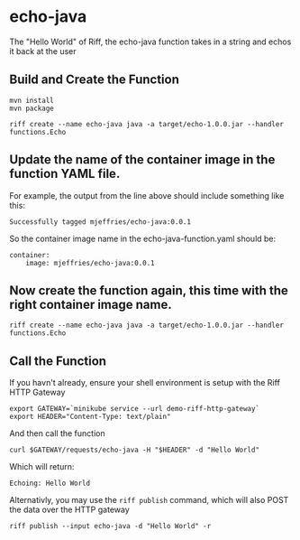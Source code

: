 echo-java
===

The "Hello World" of Riff, the echo-java function takes in a string and echos it back at the user

Build and Create the Function
---
```
mvn install
mvn package
```

```
riff create --name echo-java java -a target/echo-1.0.0.jar --handler functions.Echo
```

Update the name of the container image in the function YAML file.
---
For example, the output from the line above should include something like this:
```
Successfully tagged mjeffries/echo-java:0.0.1
```

So the container image name in the echo-java-function.yaml should be:
```
container:
    image: mjeffries/echo-java:0.0.1
```

Now create the function again, this time with the right container image name.
---
```
riff create --name echo-java java -a target/echo-1.0.0.jar --handler functions.Echo
```

Call the Function
---
If you havn't already, ensure your shell environment is setup with the Riff HTTP Gateway
```
export GATEWAY=`minikube service --url demo-riff-http-gateway`
export HEADER="Content-Type: text/plain"
```

And then call the function
```
curl $GATEWAY/requests/echo-java -H "$HEADER" -d "Hello World"
```

Which will return:
```
Echoing: Hello World
```

Alternativly, you may use the `riff publish` command, which will also POST the data over the HTTP gateway

```
riff publish --input echo-java -d "Hello World" -r
```
